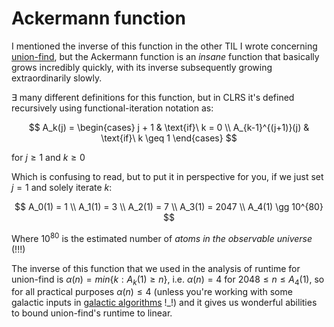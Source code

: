 # Ackermann function

I mentioned the inverse of this function in the other TIL I wrote concerning [union-find](/ds_algos/union_find.md), but the Ackermann function is an _insane_ function that basically grows incredibly quickly, with its inverse subsequently growing extraordinarily slowly.

$\exists$ many different definitions for this function, but in CLRS it's defined recursively using functional-iteration notation as:

$$
A_k(j) =
\begin{cases}
j + 1 & \text{if}\ k = 0 \\
A_{k-1}^{(j+1)}(j) & \text{if}\ k \geq 1
\end{cases}
$$

for $j \geq 1$ and $k \geq 0$

Which is confusing to read, but to put it in perspective for you, if we just set $j = 1$ and solely iterate $k$:

$$
A_0(1) = 1 \\
A_1(1) = 3 \\
A_2(1) = 7 \\
A_3(1) = 2047 \\
A_4(1) \gg 10^{80}
$$

Where $10^{80}$ is the estimated number of _atoms in the observable universe_ (!!!)

The inverse of this function that we used in the analysis of runtime for union-find is $\alpha(n) = min\{k : A_k(1) \geq n\}$, i.e. $\alpha(n) = 4$ for $2048 \leq n \leq A_4(1)$, so for all practical purposes $\alpha(n) \leq 4$ (unless you're working with some galactic inputs in [galactic algorithms](https://en.wikipedia.org/wiki/Galactic_algorithm) !\_!) and it gives us wonderful abilities to bound union-find's runtime to linear.
